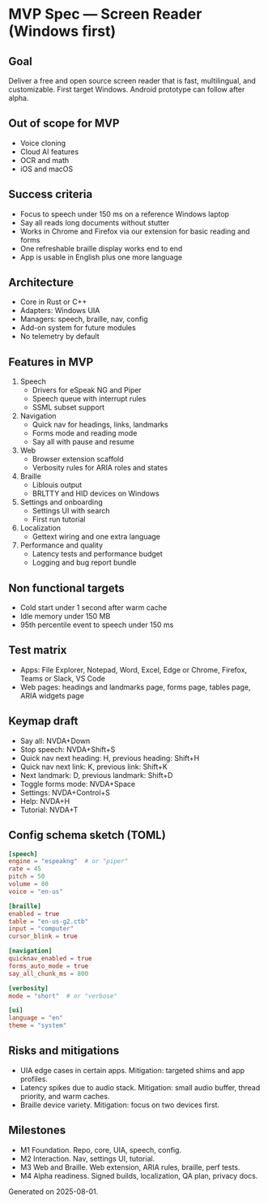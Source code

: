 
# MVP Spec — Screen Reader (Windows first)

## Goal
Deliver a free and open source screen reader that is fast, multilingual, and customizable. First target Windows. Android prototype can follow after alpha.

## Out of scope for MVP
- Voice cloning
- Cloud AI features
- OCR and math
- iOS and macOS

## Success criteria
- Focus to speech under 150 ms on a reference Windows laptop
- Say all reads long documents without stutter
- Works in Chrome and Firefox via our extension for basic reading and forms
- One refreshable braille display works end to end
- App is usable in English plus one more language

## Architecture
- Core in Rust or C++
- Adapters: Windows UIA
- Managers: speech, braille, nav, config
- Add-on system for future modules
- No telemetry by default

## Features in MVP
1. Speech
   - Drivers for eSpeak NG and Piper
   - Speech queue with interrupt rules
   - SSML subset support
2. Navigation
   - Quick nav for headings, links, landmarks
   - Forms mode and reading mode
   - Say all with pause and resume
3. Web
   - Browser extension scaffold
   - Verbosity rules for ARIA roles and states
4. Braille
   - Liblouis output
   - BRLTTY and HID devices on Windows
5. Settings and onboarding
   - Settings UI with search
   - First run tutorial
6. Localization
   - Gettext wiring and one extra language
7. Performance and quality
   - Latency tests and performance budget
   - Logging and bug report bundle

## Non functional targets
- Cold start under 1 second after warm cache
- Idle memory under 150 MB
- 95th percentile event to speech under 150 ms

## Test matrix
- Apps: File Explorer, Notepad, Word, Excel, Edge or Chrome, Firefox, Teams or Slack, VS Code
- Web pages: headings and landmarks page, forms page, tables page, ARIA widgets page

## Keymap draft
- Say all: NVDA+Down
- Stop speech: NVDA+Shift+S
- Quick nav next heading: H, previous heading: Shift+H
- Quick nav next link: K, previous link: Shift+K
- Next landmark: D, previous landmark: Shift+D
- Toggle forms mode: NVDA+Space
- Settings: NVDA+Control+S
- Help: NVDA+H
- Tutorial: NVDA+T

## Config schema sketch (TOML)
```toml
[speech]
engine = "espeakng"  # or "piper"
rate = 45
pitch = 50
volume = 80
voice = "en-us"

[braille]
enabled = true
table = "en-us-g2.ctb"
input = "computer"
cursor_blink = true

[navigation]
quicknav_enabled = true
forms_auto_mode = true
say_all_chunk_ms = 800

[verbosity]
mode = "short"  # or "verbose"

[ui]
language = "en"
theme = "system"
```

## Risks and mitigations
- UIA edge cases in certain apps. Mitigation: targeted shims and app profiles.
- Latency spikes due to audio stack. Mitigation: small audio buffer, thread priority, and warm caches.
- Braille device variety. Mitigation: focus on two devices first.

## Milestones
- M1 Foundation. Repo, core, UIA, speech, config.
- M2 Interaction. Nav, settings UI, tutorial.
- M3 Web and Braille. Web extension, ARIA rules, braille, perf tests.
- M4 Alpha readiness. Signed builds, localization, QA plan, privacy docs.

Generated on 2025-08-01.
